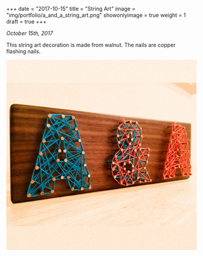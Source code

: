 +++
date = "2017-10-15"
title = "String Art"
image = "img/portfolio/a_and_a_string_art.png"
showonlyimage = true
weight = 1
draft = true
+++

*October 15th, 2017*

This string art decoration is made from walnut. The nails are copper flashing nails.

![String Art][1]

[1]: /img/portfolio/a_and_a_string_art.png
